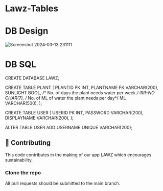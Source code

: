 # Lawz-Tables

# DB Design 
![Screenshot 2024-03-13 231111](https://github.com/fairouzAlateeq/Lawz-Tables/assets/37877628/d383c823-a8f3-4531-98db-569f6106915f)


# DB SQL
CREATE DATABASE LAWZ;

CREATE TABLE PLANT (
PLANTID PK INT,
PLANTNAME FK VARCHAR(200),
SUNLIGHT BOOL,
/*  No. of days the plant needs water per week */
IRR-NO CHAR(7),
/* No. of ML of water the plant needs per day*/
ML VARCHAR(500),
); 

CREATE TABLE USER (
USERID PK INT,
PASSWORD VARCHAR(200),
DISPLAYNAME VARCHAR(200),
);

ALTER TABLE USER 
ADD USERNAME UNIQUE VARCHAR(200);

## 🤝 Contributing
This code contributes in the making of our app LAWZ which encourages sustainability.

### Clone the repo
All pull requests should be submitted to the main branch.
